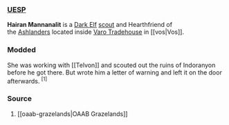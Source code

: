 ### [UESP](https://en.uesp.net/wiki/Morrowind:Hairan_Mannanalit)
**Hairan Mannanalit** is a [Dark Elf](https://en.uesp.net/wiki/Morrowind:Dark_Elf "Morrowind:Dark Elf") [scout](https://en.uesp.net/wiki/Morrowind:Scout "Morrowind:Scout") and Hearthfriend of the [Ashlanders](https://en.uesp.net/wiki/Morrowind:Ashlanders "Morrowind:Ashlanders") located inside [Varo Tradehouse](https://en.uesp.net/wiki/Morrowind:Varo_Tradehouse "Morrowind:Varo Tradehouse") in [[vos|Vos]].
### Modded
She was working with [[Telvon]] and scouted out the ruins of Indoranyon before he got there. But wrote him a letter of warning and left it on the door afterwards. <sup>[1]</sup>
### Source
1. [[oaab-grazelands|OAAB Grazelands]]